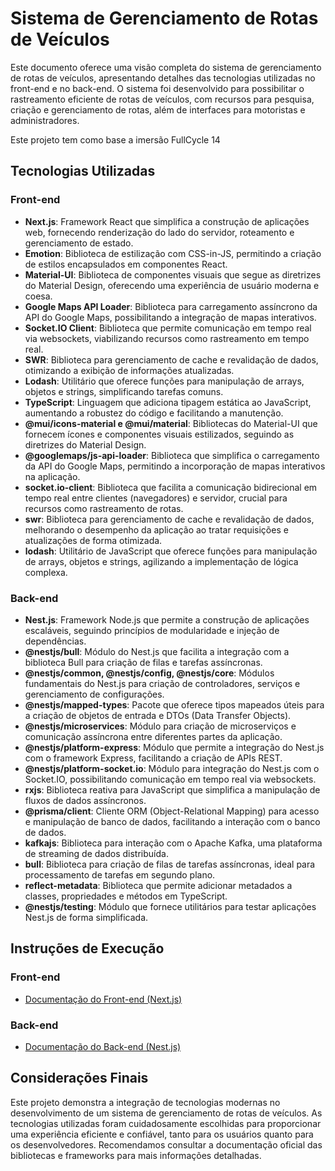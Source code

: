 # Sistema de Gerenciamento de Rotas de Veículos

Este documento oferece uma visão completa do sistema de gerenciamento de rotas de veículos, apresentando detalhes das tecnologias utilizadas no front-end e no back-end. O sistema foi desenvolvido para possibilitar o rastreamento eficiente de rotas de veículos, com recursos para pesquisa, criação e gerenciamento de rotas, além de interfaces para motoristas e administradores.

Este projeto tem como base a imersão FullCycle 14

## Tecnologias Utilizadas

### Front-end

- **Next.js**: Framework React que simplifica a construção de aplicações web, fornecendo renderização do lado do servidor, roteamento e gerenciamento de estado.
- **Emotion**: Biblioteca de estilização com CSS-in-JS, permitindo a criação de estilos encapsulados em componentes React.
- **Material-UI**: Biblioteca de componentes visuais que segue as diretrizes do Material Design, oferecendo uma experiência de usuário moderna e coesa.
- **Google Maps API Loader**: Biblioteca para carregamento assíncrono da API do Google Maps, possibilitando a integração de mapas interativos.
- **Socket.IO Client**: Biblioteca que permite comunicação em tempo real via websockets, viabilizando recursos como rastreamento em tempo real.
- **SWR**: Biblioteca para gerenciamento de cache e revalidação de dados, otimizando a exibição de informações atualizadas.
- **Lodash**: Utilitário que oferece funções para manipulação de arrays, objetos e strings, simplificando tarefas comuns.
- **TypeScript**: Linguagem que adiciona tipagem estática ao JavaScript, aumentando a robustez do código e facilitando a manutenção.
- **@mui/icons-material e @mui/material**: Bibliotecas do Material-UI que fornecem ícones e componentes visuais estilizados, seguindo as diretrizes do Material Design.
- **@googlemaps/js-api-loader**: Biblioteca que simplifica o carregamento da API do Google Maps, permitindo a incorporação de mapas interativos na aplicação.
- **socket.io-client**: Biblioteca que facilita a comunicação bidirecional em tempo real entre clientes (navegadores) e servidor, crucial para recursos como rastreamento de rotas.
- **swr**: Biblioteca para gerenciamento de cache e revalidação de dados, melhorando o desempenho da aplicação ao tratar requisições e atualizações de forma otimizada.
- **lodash**: Utilitário de JavaScript que oferece funções para manipulação de arrays, objetos e strings, agilizando a implementação de lógica complexa.

### Back-end

- **Nest.js**: Framework Node.js que permite a construção de aplicações escaláveis, seguindo princípios de modularidade e injeção de dependências.
- **@nestjs/bull**: Módulo do Nest.js que facilita a integração com a biblioteca Bull para criação de filas e tarefas assíncronas.
- **@nestjs/common, @nestjs/config, @nestjs/core**: Módulos fundamentais do Nest.js para criação de controladores, serviços e gerenciamento de configurações.
- **@nestjs/mapped-types**: Pacote que oferece tipos mapeados úteis para a criação de objetos de entrada e DTOs (Data Transfer Objects).
- **@nestjs/microservices**: Módulo para criação de microserviços e comunicação assíncrona entre diferentes partes da aplicação.
- **@nestjs/platform-express**: Módulo que permite a integração do Nest.js com o framework Express, facilitando a criação de APIs REST.
- **@nestjs/platform-socket.io**: Módulo para integração do Nest.js com o Socket.IO, possibilitando comunicação em tempo real via websockets.
- **rxjs**: Biblioteca reativa para JavaScript que simplifica a manipulação de fluxos de dados assíncronos.
- **@prisma/client**: Cliente ORM (Object-Relational Mapping) para acesso e manipulação de banco de dados, facilitando a interação com o banco de dados.
- **kafkajs**: Biblioteca para interação com o Apache Kafka, uma plataforma de streaming de dados distribuída.
- **bull**: Biblioteca para criação de filas de tarefas assíncronas, ideal para processamento de tarefas em segundo plano.
- **reflect-metadata**: Biblioteca que permite adicionar metadados a classes, propriedades e métodos em TypeScript.
- **@nestjs/testing**: Módulo que fornece utilitários para testar aplicações Nest.js de forma simplificada.

## Instruções de Execução

### Front-end

- [Documentação do Front-end (Next.js)](./nextjs/README.md)


### Back-end

- [Documentação do Back-end (Nest.js)](./nestjs/README.md)


## Considerações Finais

Este projeto demonstra a integração de tecnologias modernas no desenvolvimento de um sistema de gerenciamento de rotas de veículos. As tecnologias utilizadas foram cuidadosamente escolhidas para proporcionar uma experiência eficiente e confiável, tanto para os usuários quanto para os desenvolvedores. Recomendamos consultar a documentação oficial das bibliotecas e frameworks para mais informações detalhadas.

